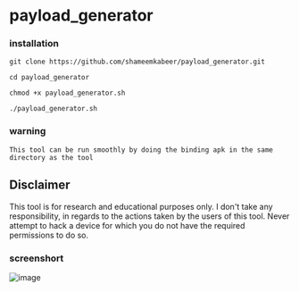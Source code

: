 # payload_generator

### installation

```
git clone https://github.com/shameemkabeer/payload_generator.git

cd payload_generator

chmod +x payload_generator.sh

./payload_generator.sh
``` 
### warning
```
This tool can be run smoothly by doing the binding apk in the same directory as the tool
```
##                                                      Disclaimer

This tool is for research and educational purposes only. I don't take any responsibility, in regards to the actions taken by the users of this tool. Never attempt to hack a device for which you do not have the required permissions to do so.

### screenshort

![image](file:///home/shxim/Pictures/payload_generator.jpg![image](https://user-images.githubusercontent.com/89806110/136075023-3d99f9a3-4f2b-458e-8030-52a548992c62.png))


